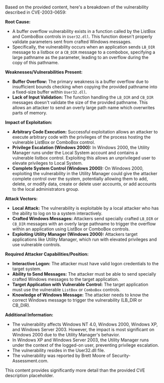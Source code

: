 Based on the provided content, here's a breakdown of the vulnerability described in CVE-2003-0659:

**Root Cause:**
- A buffer overflow vulnerability exists in a function called by the ListBox and ComboBox controls in `User32.dll`. This function doesn't properly validate parameters sent from crafted Windows messages.
- Specifically, the vulnerability occurs when an application sends `LB_DIR` message to a listbox or a `CB_DIR` message to a combobox, specifying a large pathname as the parameter, leading to an overflow during the copy of this pathname.

**Weaknesses/Vulnerabilities Present:**
- **Buffer Overflow:** The primary weakness is a buffer overflow due to insufficient bounds checking when copying the provided pathname into a fixed-size buffer within `User32.dll`.
- **Lack of Input Validation:** The function handling the `LB_DIR` and `CB_DIR` messages doesn't validate the size of the provided pathname. This allows an attacker to send an overly large path name which overwrites parts of memory.

**Impact of Exploitation:**
- **Arbitrary Code Execution:** Successful exploitation allows an attacker to execute arbitrary code with the privileges of the process hosting the vulnerable ListBox or ComboBox control.
- **Privilege Escalation (Windows 2000):** In Windows 2000, the Utility Manager runs under the Local System account and contains a vulnerable listbox control. Exploiting this allows an unprivileged user to elevate privileges to Local System.
- **Complete System Control (Windows 2000):** On Windows 2000, exploiting the vulnerability in the Utility Manager could give the attacker complete control over the system, potentially allowing them to add, delete, or modify data, create or delete user accounts, or add accounts to the local administrators group.

**Attack Vectors:**
- **Local Attack:** The vulnerability is exploitable by a local attacker who has the ability to log on to a system interactively.
- **Crafted Windows Messages:** Attackers send specially crafted `LB_DIR` or `CB_DIR` messages with an overly large pathname to trigger the overflow within an application using ListBox or ComboBox controls.
- **Exploiting Utility Manager (Windows 2000):** Attackers target applications like Utility Manager, which run with elevated privileges and use vulnerable controls.

**Required Attacker Capabilities/Position:**
- **Interactive Logon:** The attacker must have valid logon credentials to the target system.
- **Ability to Send Messages:** The attacker must be able to send specially crafted Windows messages to the target application.
- **Target Application with Vulnerable Control:** The target application must use the vulnerable `ListBox` or `ComboBox` controls.
- **Knowledge of Windows Message:** The attacker needs to know the correct Windows message to trigger the vulnerability (LB_DIR or CB_DIR).

**Additional Information:**
- The vulnerability affects Windows NT 4.0, Windows 2000, Windows XP, and Windows Server 2003. However, the impact is most significant on Windows 2000 due to the Utility Manager's behavior.
- In Windows XP and Windows Server 2003, the Utility Manager runs under the context of the logged-on user, preventing privilege escalation.
- The vulnerability resides in the User32.dll file.
- The vulnerability was reported by Brett Moore of Security-Assessment.com.

This content provides significantly more detail than the provided CVE description placeholder.